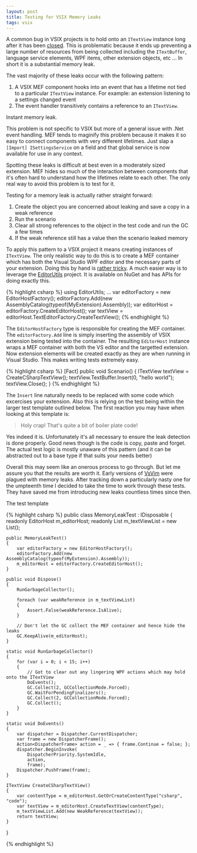 ```yaml
---
layout: post
title: Testing for VSIX Memory Leaks
tags: vsix 
---
```


A common bug in VSIX projects is to hold onto an `ITextView` instance long after it has been [closed](http://msdn.microsoft.com/en-us/library/microsoft.visualstudio.text.editor.itextview.close.aspx).  This is problematic because it ends up preventing a large number of resources from being collected including the `ITextBuffer`, language service elements, WPF items, other extension objects, etc ...  In short it is a substantial memory leak.  

The vast majority of these leaks occur with the following pattern:

1. A VSIX MEF component hooks into an event that has a lifetime not tied to a particular `ITextView` instance.  For example: an extension listening to a settings changed event 
2. The event handler transitively contains a reference to an `ITextView`.  

Instant memory leak.

This problem is not specific to VSIX but more of a general issue with .Net event handling.  MEF tends to maginify this problem because it makes it so easy to connect components with very different lifetimes.  Just slap a `[Import] ISettingsService` on a field and that global service is now available for use in any context.  

Spotting these leaks is difficult at best even in a moderately sized extension.  MEF hides so much of the interaction between components that it's often hard to understand how the lifetimes relate to each other.  The only real way to avoid this problem is to test for it. 

Testing for a memory leak is actually rather straight forward:

1. Create the object you are concerned about leaking and save a copy in a weak reference
2. Run the scenario 
3. Clear all strong references to the object in the test code and run the GC a few times
4. If the weak reference still has a value then the scenario leaked memory 

To apply this pattern to a VSIX project it means creating instances of `ITextView`.  The only realistic way to do this is to create a MEF container which has both the Visual Studio WPF editor and the necessary parts of your extension.  Doing this by hand is [rather tricky](https://github.com/jaredpar/EditorUtils/blob/master/Src/EditorUtils/EditorHostFactory.cs).  A much easier way is to leverage the [EditorUtils](https://github.com/jaredpar/EditorUtils) project.  It is available on NuGet and has APIs for doing exactly this.  

{% highlight csharp %}
using EditorUtils;
...
var editorFactory = new EditorHostFactory();
editorFactory.Add(new AssemblyCatalog(typeof(MyExtension).Assembly));
var editorHost = editorFactory.CreateEditorHost();
var textView = editorHost.TextEditorFactory.CreateTextView();
{% endhighlight %}

The `EditorHostFactory` type is responsible for creating the MEF container.  The `editorFactory.Add` line is simply inserting the assembly of VSIX extension being tested into the container.  The resulting `EditorHost` instance wraps a MEF container with both the VS editor and the targetted extension.  Now extension elements will be created exactly as they are when running in Visual Studio.  This makes writing tests extremely easy.  

{% highlight csharp %}
[Fact]
public void Scenario()
{
  ITextView textView = CreateCSharpTextView();
  textView.TextBuffer.Insert(0, "hello world");
  textView.Close();
}
{% endhighlight %}

The `Insert` line naturally needs to be replaced with some code which excercises your extension.  Also this is relying on the test being within the larger test template outlined below.  The first reaction you may have when looking at this template is:

> Holy crap! That's quite a bit of boiler plate code! 

Yes indeed it is.  Unfortunately it's all necessary to ensure the leak detection is done properly.  Good news though is the code is copy, paste and forget.  The actual test logic is mostly unaware of this pattern (and it can be abstracted out to a base type if that suits your needs better) 

Overall this may seem like an onerous process to go through.  But let me assure you that the results are worth it.  Early versions of [VsVim](http://visualstudiogallery.msdn.microsoft.com/59ca71b3-a4a3-46ca-8fe1-0e90e3f79329) were plagued with memory leaks.  After tracking down a particularly nasty one for the umpteenth time I decided to take the time to work through these tests.  They have saved me from introducing new leaks countless times since then.  

The test template 


{% highlight csharp %}
public class MemoryLeakTest : IDisposable
{
    readonly EditorHost m_editorHost;
    readonly List<WeakReference> m_textViewList = new List<WeakReference>();

    public MemoryLeakTest()
    {
        var editorFactory = new EditorHostFactory();
        editorFactory.Add(new AssemblyCatalog(typeof(MyExtension).Assembly));
        m_editorHost = editorFactory.CreateEditorHost();
    }

    public void Dispose()
    {
        RunGarbageCollector();

        foreach (var weakReference in m_textViewList)
        {
            Assert.False(weakReference.IsAlive);
        }

        // Don't let the GC collect the MEF container and hence hide the leaks 
        GC.KeepAlive(m_editorHost);
    }

    static void RunGarbageCollector()
    {
        for (var i = 0; i < 15; i++)
        {
            // Got to clear out any lingering WPF actions which may hold onto the ITextView
            DoEvents();
            GC.Collect(2, GCCollectionMode.Forced);
            GC.WaitForPendingFinalizers();
            GC.Collect(2, GCCollectionMode.Forced);
            GC.Collect();
        }
    }

    static void DoEvents()
    {
        var dispatcher = Dispatcher.CurrentDispatcher;
        var frame = new DispatcherFrame();
        Action<DispatcherFrame> action = _ => { frame.Continue = false; };
        dispatcher.BeginInvoke(
            DispatcherPriority.SystemIdle,
            action,
            frame);
        Dispatcher.PushFrame(frame);
    }

    ITextView CreateCSharpTextView()
    {
        var contentType = m_editorHost.GetOrCreateContentType("csharp", "code");
        var textView = m_editorHost.CreateTextView(contentType);
        m_textViewList.Add(new WeakReference(textView));
        return textView;
    }
}

{% endhighlight %}
